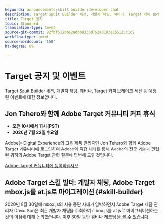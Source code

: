 ```yaml
---
keywords: announcements;skill builder;developer chat
description: Target Spuit Builder 세션, 개발자 채팅, 웨비나, Target 커피 브레이크 세션 등 예정된 이벤트에 대한 정보입니다.
title: Target 공지
topic: Standard
translation-type: tm+mt
source-git-commit: 92fbf512bba2adbb8336d762a8193e156125c1c2
workflow-type: tm+mt
source-wordcount: '158'
ht-degree: 0%

---
```



# Target 공지 및 이벤트

Target Spuit Builder 세션, 개발자 채팅, 웨비나, Target 커피 브레이크 세션 등 예정된 이벤트에 대한 정보입니다.

## Jon Tehero와 함께 Adobe Target 커뮤니티 커피 휴식

* **오전 10시에서 11시 (PST)**
* **2020년 7월 22일 수요일**

Adobe는 Digital Experience의 그룹 제품 관리자인 Jon Tehero와 함께 Adobe Target 커뮤니티에 로그인하여 Adobe와 직접 대화를 통해 Adobe의 전문 기술과 관련된 귀하의 Adobe Target 관련 질문에 답변해 드릴 것입니다.

[Adobe Target 커뮤니티에 등록하십시오](https://adobe-target-community-coffee-breaks.experienceleague.adobeevents.com/).

## Adobe Target 스킬 빌더: 개발자 채팅, Adobe Target mbox.js를 at.js로 마이그레이션 {#skill-builder}

2020년 8월 30일에 mbox.js의 사용 중단 사태가 임박하면서 Adobe Target 제품 관리자 David Son은 최근 개발자 채팅을 주최하여 mbox.js를 at.js로 마이그레이션하는 것의 이점에 대해 논의했습니다. 이후 30일 동안 웨비나 레코딩 [을 볼 수 있습니다](https://seminars.adobeconnect.com/ptdo6mfo6qn6/?proto=true).
